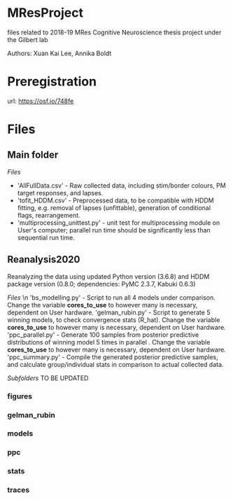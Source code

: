 # MResProject

files related to 2018-19 MRes Cognitive Neuroscience thesis project under the Gilbert lab

Authors: Xuan Kai Lee, Annika Boldt

# Preregistration

url: https://osf.io/748fe

# Files
## Main folder

*Files* 
* 'AllFullData.csv' - Raw collected data, including stim/border colours, PM target responses, and lapses. 
* 'tofit_HDDM.csv' - Preprocessed data, to be compatible with HDDM fitting, e.g. removal of lapses (unfittable), generation of conditional flags, rearrangement. 
* 'multiprocessing_unittest.py' - unit test for multiprocessing module on User's computer; parallel run time should be significantly less than sequential run time. 


## Reanalysis2020

Reanalyzing the data using updated Python version (3.6.8) and HDDM package version (0.8.0; dependencies: PyMC 2.3.7, Kabuki 0.6.3)

*Files* \n
'bs_modelling.py' - Script to run all 4 models under comparison. Change the variable **cores_to_use** to however many is necessary, dependent on User hardware.
'gelman_rubin.py' - Script to generate 5 winning models, to check convergence stats (R_hat). Change the variable **cores_to_use** to however many is necessary, dependent on User hardware.
'ppc_parallel.py' - Generate 100 samples from posterior predictive distributions of winning model 5 times in parallel . Change the variable **cores_to_use** to however many is necessary, dependent on User hardware.
'ppc_summary.py' - Compile the generated posterior predictive samples, and calculate group/individual stats in comparison to actual collected data.

*Subfolders* TO BE UPDATED
### figures

### gelman_rubin

### models

### ppc

### stats

### traces



